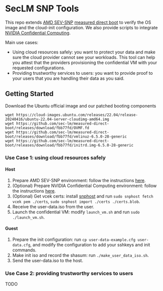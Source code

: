 # SecLM SNP Tools

This repo extends [AMD SEV-SNP](https://github.com/AMDESE/AMDSEV/tree/snp-latest) [measured direct boot](https://static.sched.com/hosted_files/kvmforum2021/ed/securing-linux-vm-boot-with-amd-sev-measurement.pdf) to verify the OS image and the cloud-init configuration. We also provide scripts to integrate [NVIDIA Confidential Computing](https://www.nvidia.com/en-us/data-center/solutions/confidential-computing/).

Main use cases:
- Using cloud resources safely: you want to protect your data and make sure the cloud provider cannot see your workloads. This tool can help you attest that the providers provisioning the confidential VM with your requested configurations.
- Providing trustworthy services to users: you want to provide proof to your users that you are handling their data as you said.

## Getting Started
Download the Ubuntu official image and our patched booting components
```
wget https://cloud-images.ubuntu.com/releases/22.04/release-20240416/ubuntu-22.04-server-cloudimg-amd64.img
wget https://github.com/sec-lm/measured-direct-boot/releases/download/fbb77fd/OVMF.fd
wget https://github.com/sec-lm/measured-direct-boot/releases/download/fbb77fd/vmlinuz-6.5.0-28-generic
wget https://github.com/sec-lm/measured-direct-boot/releases/download/fbb77fd/initrd.img-6.5.0-28-generic
```

### Use Case 1: using cloud resources safely
#### Host
1. Prepare AMD SEV-SNP environment: follow the instructions [here](https://github.com/AMDESE/AMDSEV/tree/snp-latest).
2. (Optional) Prepare NVIDIA Confidential Computing environment: follow the instructions [here](https://docs.nvidia.com/confidential-computing-deployment-guide.pdf).
3. (Optional) Get vcek certs: install [snphost](https://github.com/virtee/snphost.git) and run `sudo snphost fetch vcek pem ./certs`, `sudo snphost import ./certs ./certs.blob`.
4. Receive the user-data.iso from the user.
5. Launch the confidential VM: modify `launch_vm.sh` and run `sudo ./launch_vm.sh`.

#### Guest
1. Prepare the init configuration: run `cp user-data-example.cfg user-data.cfg`, and modify the configuration to add your sshkeys and init commands.
2. Make init iso and record the shasum: run `./make_user_data_iso.sh`.
3. Send the user-data.iso to the host.

### Use Case 2: providing trustworthy services to users
TODO

